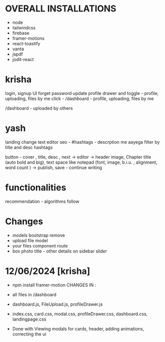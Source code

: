 # OVERALL INSTALLATIONS
- node
- tailwindcss
- firebase
- framer-motions
- react-toastify
- vanta
- jspdf
- jodit-react

# krisha

login, signup UI
forget password
update profile
drawer and toggle - profile, uploading, files by me
click - /dashboard - profile, uploading, files by me

/dashboard - uploaded by others

# yash

landing change
text editor
seo - #hashtags - descrption me aayega
filter by title and desc hashtags

button - cover , title, desc , next ->
editor
-> header image, Chapter title (auto bold and big), text space like notepad
(font, image, b.i.u. , alignment, word count )
-> publish, save - continue writing

# functionalities

recommendation - algorithms
follow

# Changes

- models bootstrap remove
- upload file model
- your files component route
- box photo title - other details on sidebar slider

# 12/06/2024 [krisha]
- npm install framer-motion
CHANGES IN :
- all files in /dashboard
- dashboard.js, FileUpload.js, profileDrawer.js
- index.css, card.css, modal.css, profileDrawer.css, dashboard.css, landingpage.css

- Done with Viewing modals for cards, header, adding animations, correcting the ui